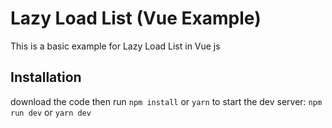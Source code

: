# Lazy Load List (Vue Example)

This is a basic example for Lazy Load List in Vue js

## Installation

download the code then run `npm install` or `yarn`
to start the dev server: `npm run dev` or `yarn dev`